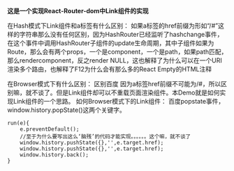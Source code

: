 **这是一个实现React-Router-dom中Link组件的实现**

在Hash模式下Link组件和a标签有什么区别：
	如果a标签的href前缀为形如“/#”这样的字符串那么没有任何区别，因为HashRouter已经监听了hashchange事件，在这个事件中调用HashRouter子组件的update生命周期，其中子组件如果为Route，那么会有两个props，一个是component，一个是path，如果path匹配，那么rendercomponent，反之render NULL，这也解释了为什么可以在一个URI渲染多个路由，也解释了F12为什么会有那么多的React Empty的HTML注释

在Browser模式下有什么区别：
	区别百度
	因为a标签href前缀不可能为/#，所以区别嘛，就不谈了。但是Link组件却可以不重载页面渲染组件。本Demo就是如何实现Link组件的一个思路。
	如何Browser模式下的Link组件：
		百度popstate事件，window.history.popState()这两个关键字。


    run(e){
        e.preventDefault();
        //至于为什么要写出这么‘脑残’的代码才能实现。。。。。。这个嘛，就不谈了
        window.history.pushState({},'',e.target.href);
        window.history.pushState({},'',e.target.href);
        window.history.back();
    }


